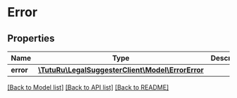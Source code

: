 # Error

## Properties
Name | Type | Description | Notes
------------ | ------------- | ------------- | -------------
**error** | [**\TutuRu\LegalSuggesterClient\Model\ErrorError**](ErrorError.md) |  | 

[[Back to Model list]](../README.md#documentation-for-models) [[Back to API list]](../README.md#documentation-for-api-endpoints) [[Back to README]](../README.md)

